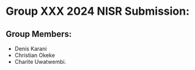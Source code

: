 # Group XXX 2024 NISR Submission:

## Group Members:
- Denis Karani
- Christian Okeke
- Charite Uwatwembi.
